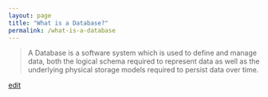 ```yaml
---
layout: page
title: "What is a Database?"
permalink: /what-is-a-database
---
```


> A Database is a software system which is used to define and manage data, both the logical schema required to represent data as well as the underlying physical storage models required to persist data over time.

<p class="edit-term"><a href="https://github.com/and-digital/tech-definitions/blob/master/definitions/data/database.md">edit</a></p>
